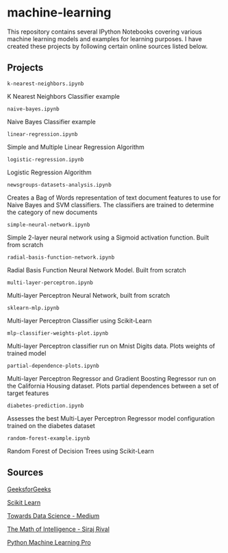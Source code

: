 # machine-learning

This repository contains several IPython Notebooks covering various machine learning models and examples for learning purposes. I have created these projects by following certain online sources listed below.

## Projects

```
k-nearest-neighbors.ipynb
```
K Nearest Neighbors Classifier example

```
naive-bayes.ipynb
```
Naive Bayes Classifier example

```
linear-regression.ipynb
```
Simple and Multiple Linear Regression Algorithm

```
logistic-regression.ipynb
```
Logistic Regression Algorithm

```
newsgroups-datasets-analysis.ipynb
```
Creates a Bag of Words representation of text document features to use for Naive Bayes and SVM classifiers. The classifiers are trained to determine the category of new documents

```
simple-neural-network.ipynb
```
Simple 2-layer neural network using a Sigmoid activation function. Built from scratch

```
radial-basis-function-network.ipynb
```
Radial Basis Function Neural Network Model. Built from scratch

```
multi-layer-perceptron.ipynb
```
Multi-layer Perceptron Neural Network, built from scratch

```
sklearn-mlp.ipynb
```
Multi-layer Perceptron Classifier using Scikit-Learn

```
mlp-classifier-weights-plot.ipynb
```
Multi-layer Perceptron classifier run on Mnist Digits data. Plots weights of trained model

```
partial-dependence-plots.ipynb
```
Multi-layer Perceptron Regressor and Gradient Boosting Regressor run on the California Housing dataset. Plots partial dependences between a set of target features

```
diabetes-prediction.ipynb
```
Assesses the best Multi-Layer Perceptron Regressor model configuration trained on the diabetes dataset

```
random-forest-example.ipynb
```
Random Forest of Decision Trees using Scikit-Learn

## Sources
[GeeksforGeeks](https://www.geeksforgeeks.org/)

[Scikit Learn](https://www.scikit-learn.org/)

[Towards Data Science - Medium](https://towardsdatascience.com/)

[The Math of Intelligence - Siraj Rival](https://www.youtube.com/playlist?list=PL2-dafEMk2A7mu0bSksCGMJEmeddU_H4D)

[Python Machine Learning Pro](https://pythonmachinelearning.pro/)